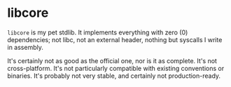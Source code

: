 # libcore

`libcore` is my pet stdlib. It implements everything with zero (0) dependencies; not libc, not an external header, nothing but syscalls I write in assembly.

It's certainly not as good as the official one, nor is it as complete. It's not cross-platform. It's not particularly compatible with existing conventions or binaries. It's probably not very stable, and certainly not production-ready.
